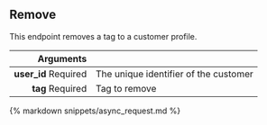 ## Remove

This endpoint removes a tag to a customer profile.

| Arguments |      |
| ---------: | :--- |
| **user_id** <span>Required</span> | The unique identifier of the customer |
| **tag** <span>Required</span> | Tag to remove |

{% markdown snippets/async_request.md %}
